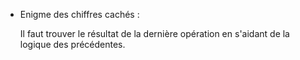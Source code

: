 - Enigme des chiffres cachés :
  
  Il faut trouver le résultat de la dernière opération en s'aidant de la logique des précédentes.